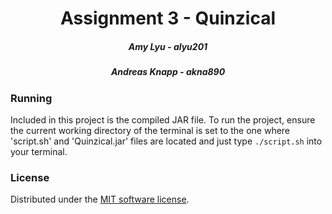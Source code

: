 <h1 align="center">Assignment 3 - Quinzical</h1>
<h5 align="center">Amy Lyu - alyu201<h5>
<h5 align="center">Andreas Knapp - akna890</h5>

### Running 
Included in this project is the compiled JAR file. To run the project, ensure the current working directory of the terminal is set to the one where 'script.sh' and 'Quinzical.jar' files are located and just type `./script.sh` into your terminal.

### License
Distributed under the [MIT software license](http://www.opensource.org/licenses/mit-license.php).

